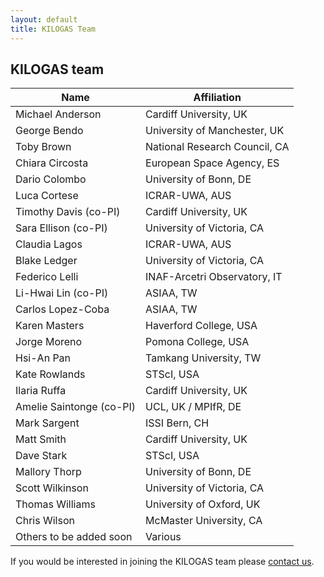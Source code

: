 ```yaml
---
layout: default
title: KILOGAS Team
---
```


## KILOGAS team

| Name      				| Affiliation                   |
| ----------- 				| ----------- 				    |
| Michael Anderson 			| Cardiff University, UK		|
| George Bendo				| University of Manchester, UK	|
| Toby Brown				| National Research Council, CA |
| Chiara Circosta			| European Space Agency, ES 	|
| Dario Colombo				| University of Bonn, DE 		|
| Luca Cortese				| ICRAR-UWA, AUS				|	
| Timothy Davis (co-PI) 	| Cardiff University, UK        |
| Sara Ellison  (co-PI)    	| University of Victoria, CA    |
| Claudia Lagos				| ICRAR-UWA, AUS				|
| Blake Ledger				| University of Victoria, CA 	|
| Federico Lelli 			| INAF-Arcetri Observatory, IT 	|
| Li-Hwai Lin   (co-PI)  	| ASIAA, TW				        |
| Carlos Lopez-Coba			| ASIAA, TW						|
| Karen Masters				| Haverford College, USA		|
| Jorge Moreno				| Pomona College, USA			|
| Hsi-An Pan 				| Tamkang University, TW		|
| Kate Rowlands				| STScI, USA					|
| Ilaria Ruffa				| Cardiff University, UK		|
| Amelie Saintonge  (co-PI) | UCL, UK / MPIfR, DE       	|
| Mark Sargent				| ISSI Bern, CH					|
| Matt Smith				| Cardiff University, UK		|
| Dave Stark				| STScI, USA					|
| Mallory Thorp				| University of Bonn, DE 		|
| Scott Wilkinson			| University of Victoria, CA 	|
| Thomas Williams			| University of Oxford, UK		|
| Chris Wilson				| McMaster University, CA 		|
| Others to be added soon   | Various			       	    |



If you would be interested in joining the KILOGAS team please [contact us](/contact/).

